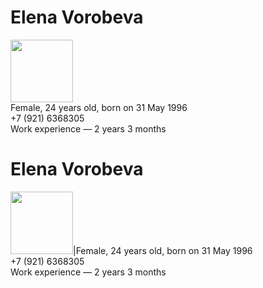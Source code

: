 # Elena Vorobeva
<img src="https://lh3.googleusercontent.com/P09vcd72oMcctRFWC8APGPzNJ1uph79Z_FxD-LysKYJIbYRx7UedAfoHTDfLfB3JNOcBgbEL30lH18VmspefvMU1vPOFV7yprkDuohUYcaq9oBr4fknc2TdHJ4EYyo0X3m8C8ObgnXTd07JNfT5e1-y-ft6T5xFnqBKXGlpMdlcQxqG5mZU_aAnrVkCTKL02exS7OZtmh9EXtso9Tt2HJt8NjbnMavi0Oc6wiFyr9WhaxJmSygbPHNOC2x6RGZ66nXTQE8LMfFj387Fx6kvoTrvSs1-Lm52mL_1lYsPEEfIPsFw_Gk56R_6AbLM7j9774mz7k10m71I-0v9N1fIw0R7bPFZzRb1N5F12RsRQQyZCbexbe_bBRT6AhB4zJ3h5zW2NMNinmIQsct9UufeTkLFgCPnw_yijSZQHLgK8qDeSbKoROSfdlI5AyPqxCiJCAG2o56dMEGOl_p-8cBsza1dggE6RaWf8q0BQkjM1ywb_0nAOIpTLFexA8axe0Kp2BZn4jxQNHwB2X7Du_7zMbwKz7JNf2-Ao6_zD2TEZ3gLFXzOP7XAKnFA7y78CcpfgtYqS_xxU6zM3vh4eM0feJshsC-7jMjxWU8vPQ1mKI6EyTh7FXuhBwDdTe0yXx80Y0pZZLrG9Z2y_ng7rltTdEtjSMMlay3BsI1aTaneZOdy5IJq5VoQEGrURWHu4FA=s464-no?authuser=0" width="100" height="100"/><br>
Female, 24 years old, born on 31 May 1996<br>
+7 (921) 6368305<br>
Work experience — 2 years 3 months<br>

# Elena Vorobeva
<img src="https://lh3.googleusercontent.com/P09vcd72oMcctRFWC8APGPzNJ1uph79Z_FxD-LysKYJIbYRx7UedAfoHTDfLfB3JNOcBgbEL30lH18VmspefvMU1vPOFV7yprkDuohUYcaq9oBr4fknc2TdHJ4EYyo0X3m8C8ObgnXTd07JNfT5e1-y-ft6T5xFnqBKXGlpMdlcQxqG5mZU_aAnrVkCTKL02exS7OZtmh9EXtso9Tt2HJt8NjbnMavi0Oc6wiFyr9WhaxJmSygbPHNOC2x6RGZ66nXTQE8LMfFj387Fx6kvoTrvSs1-Lm52mL_1lYsPEEfIPsFw_Gk56R_6AbLM7j9774mz7k10m71I-0v9N1fIw0R7bPFZzRb1N5F12RsRQQyZCbexbe_bBRT6AhB4zJ3h5zW2NMNinmIQsct9UufeTkLFgCPnw_yijSZQHLgK8qDeSbKoROSfdlI5AyPqxCiJCAG2o56dMEGOl_p-8cBsza1dggE6RaWf8q0BQkjM1ywb_0nAOIpTLFexA8axe0Kp2BZn4jxQNHwB2X7Du_7zMbwKz7JNf2-Ao6_zD2TEZ3gLFXzOP7XAKnFA7y78CcpfgtYqS_xxU6zM3vh4eM0feJshsC-7jMjxWU8vPQ1mKI6EyTh7FXuhBwDdTe0yXx80Y0pZZLrG9Z2y_ng7rltTdEtjSMMlay3BsI1aTaneZOdy5IJq5VoQEGrURWHu4FA=s464-no?authuser=0" width="100" height="100"/>|Female, 24 years old, born on 31 May 1996<br> +7 (921) 6368305<br> Work experience — 2 years 3 months
